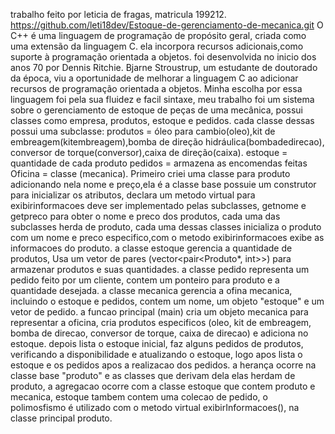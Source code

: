 trabalho feito por leticia de fragas, matricula 199212.
https://github.com/leti18dev/Estoque-de-gerenciamento-de-mecanica.git 
O C++ é uma linguagem de programação de propósito geral, criada como uma extensão da linguagem C.
ela incorpora recursos adicionais,como suporte à programação orientada a objetos.
foi desenvolvida no inicio dos anos 70 por Dennis Ritchie. Bjarne Stroustrup, um estudante de doutorado da época, viu a oportunidade de melhorar a linguagem C ao adicionar recursos de programação orientada a objetos.
Minha escolha por essa linguagem foi pela sua fluidez e facil sintaxe, meu trabalho foi um sistema sobre o gerenciamento de estoque de peças de uma mecânica, possui classes como empresa, produtos, estoque e pedidos.
cada classe dessas possui uma subclasse:
produtos = óleo para cambio(oleo),kit de embreagem(kitembreagem),bomba de direção hidráulica(bombadedirecao),
conversor de torque(conversor),caixa de direção(caixa).
estoque = quantidade de cada produto 
pedidos = armazena as encomendas feitas 
Oficina = classe (mecanica).
Primeiro criei uma classe para produto adicionando nela nome e preço,ela é a classe base
possuie um construtor para inicializar os atributos, declara um metodo virtual para exibirinformacoes
deve ser implementado pelas subclasses, getnome e getpreco para obter o nome e preco dos produtos,
cada uma das subclasses herda de produto, cada uma dessas classes inicializa o produto com um nome e 
preco especifico,com o metodo exibirinformacoes exibe as informacoes do produto.
a classe estoque gerencia a quantidade de produtos, Usa um vetor de pares (vector<pair<Produto*, int>>) para armazenar produtos e suas quantidades.
a classe pedido representa um pedido feito por um cliente, contem um ponteiro para produto e a quantidade desejada.
a classe mecanica gerencia a ofina mecanica, incluindo o estoque e pedidos, contem um nome, um objeto "estoque" e um vetor de pedido.
a funcao principal (main) cria um objeto mecanica para representar a oficina, cria produtos especificos 
(oleo, kit de embreagem, bomba de direcao, conversor de torque, caixa de direcao) e adiciona no estoque.
depois lista o estoque inicial, faz alguns pedidos de produtos, verificando a disponibilidade e atualizando o estoque, logo apos lista o estoque e os pedidos apos a realizacao dos pedidos.
a herança ocorre na classe base "produto" e as classes que derivam dela elas herdam de produto,
a agregacao ocorre com a classe estoque que contem produto e mecanica, estoque tambem contem uma colecao de pedido, o polimosfismo é utilizado com o metodo virtual exibirInformacoes(), na classe principal produto.


